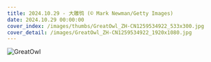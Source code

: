 ```yaml
---
title: 2024.10.29 - 大雕鸮 (© Mark Newman/Getty Images)
date: 2024.10.29 00:00:00
cover_index: /images/thumbs/GreatOwl_ZH-CN1259534922_533x300.jpg
cover_detail: /images/GreatOwl_ZH-CN1259534922_1920x1080.jpg
---
```


![GreatOwl](/images/GreatOwl_ZH-CN1259534922_1920x1080.jpg)
